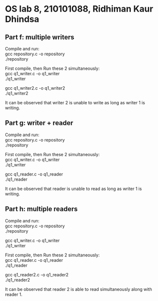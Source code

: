 # OS lab 8, 210101088, Ridhiman Kaur Dhindsa  

## Part f: multiple writers
Compile and run:  
gcc repository.c -o repository  
./repository 

First compile, then Run these 2 simultaneously:    
gcc q1_writer.c -o q1_writer  
./q1_writer  

gcc q1_writer2.c -o q1_writer2  
./q1_writer2  

It can be observed that writer 2 is unable to write as long as writer 1 is writing.  

## Part g: writer + reader
Compile and run:  
gcc repository.c -o repository  
./repository 

First compile, then Run these 2 simultaneously:  
gcc q1_writer.c -o q1_writer  
./q1_writer  

gcc q1_reader.c -o q1_reader  
./q1_reader 

It can be observed that reader is unable to read as long as writer 1 is writing.    

## Part h: multiple readers
Compile and run:  
gcc repository.c -o repository  
./repository 

gcc q1_writer.c -o q1_writer  
./q1_writer

First compile, then Run these 2 simultaneously:  
gcc q1_reader.c -o q1_reader  
./q1_reader  

gcc q1_reader2.c -o q1_reader2  
./q1_reader2

It can be observed that reader 2 is able to read simultaneously along with reader 1.      